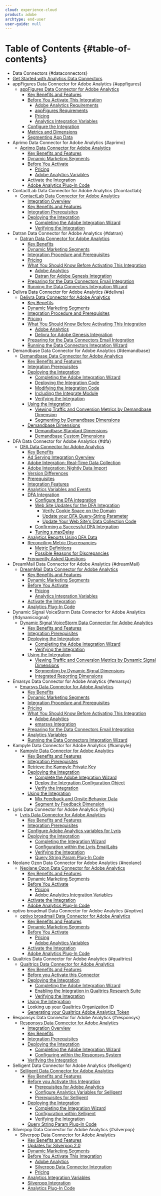 ```yaml
---
cloud: experience-cloud
product: adobe
archtype: end-user
user-guide: null
---
```


# Table of Contents {#table-of-contents}

+ Data Connectors {#dataconnectors}
+ [Get Started with Analytics Data Connectors](getting-started-data-connectors.md)
+ appFigures Data Connector for Adobe Analytics {#appfigures}
   + [appFigures Data Connector for Adobe Analytics](appfigures-overview/appfigures-overview.md)
      + [Key Benefits and Features](appfigures-overview/appfigures-benefits.md)
      + [Before You Activate This Integration](appfigures-overview/appfigures-before-activation/appfigures-before-activation.md)
         + [Adobe Analytics Requirements](appfigures-overview/appfigures-before-activation/appfigures-analytics-requirements.md)
         + [appFigures Requirements](appfigures-overview/appfigures-before-activation/appfigures-requirements.md)
         + [Pricing](appfigures-overview/appfigures-before-activation/appfigures-pricing.md)
         + [Analytics Integration Variables](appfigures-overview/appfigures-before-activation/appfigures-variables.md)
      + [Configure the Integration](appfigures-overview/t-appfigures-integration.md)
      + [Metrics and Dimensions](appfigures-overview/appfigures-metrics.md)
      + [Segmenting App Data](appfigures-overview/appfigures-segment-filter.md)
+ Aprimo Data Connector for Adobe Analytics {#aprimo}
   + [Aprimo Data Connector for Adobe Analytics](aprimo-overview/aprimo-overview.md)
      + [Key Benefits and Features](aprimo-overview/aprimo-benefits.md)
      + [Dynamic Marketing Segments](aprimo-overview/aprimo-marketing-segments.md)
      + [Before You Activate](aprimo-overview/aprimo-requirements/aprimo-requirements.md)
         + [Pricing](aprimo-overview/aprimo-requirements/aprimo-pricing.md)
         + [Adobe Analytics Variables](aprimo-overview/aprimo-requirements/aprimo-variables.md)
      + [Activate the Integration](aprimo-overview/t-aprimo-activate.md)
      + [Adobe Analytics Plug-In Code](aprimo-overview/aprimo-sitecatalyst-code.md)
+ ContactLab Data Connector for Adobe Analytics {#contactlab}
   + [ContactLab Data Connector for Adobe Analytics](c-contactlab-data-connector-for-adobe-analytics/c-contactlab-data-connector-for-adobe-analytics.md)
      + [Integration Overview](c-contactlab-data-connector-for-adobe-analytics/contactlab-integration-overview.md)
      + [Key Benefits and Features](c-contactlab-data-connector-for-adobe-analytics/contactlab-key-benefits-and-features.md)
      + [Integration Prerequisites](c-contactlab-data-connector-for-adobe-analytics/contactlab-integration-prerequisites.md)
      + [Deploying the Integration](c-contactlab-data-connector-for-adobe-analytics/contactlab-deploying-the-integration/contactlab-deploying-the-integration.md)
         + [Completing the Adobe Integration Wizard](c-contactlab-data-connector-for-adobe-analytics/contactlab-deploying-the-integration/t-contactlab-completing-the-adobe-integration-wizard.md)
         + [Verifying the Integration](c-contactlab-data-connector-for-adobe-analytics/contactlab-deploying-the-integration/t-contactlab-verifying-the-integration.md)
+ Datran Data Connector for Adobe Analytics {#datran}
   + [Datran Data Connector for Adobe Analytics](datran-integration-overview/datran-integration-overview.md)
      + [Key Benefits](datran-integration-overview/datran-key-benefits.md)
      + [Dynamic Marketing Segments](datran-integration-overview/datran-dynamic-marketing-segments.md)
      + [Integration Procedure and Prerequisites](datran-integration-overview/datran-integration-procedure-and-prerequisites.md)
      + [Pricing](datran-integration-overview/datran-pricing.md)
      + [What You Should Know Before Activating This Integration](datran-integration-overview/datran-before-activating/datran-before-activating.md)
         + [Adobe Analytics](datran-integration-overview/datran-before-activating/datran-analytics.md)
         + [Datran for Adobe Genesis Integration](datran-integration-overview/datran-before-activating/datran-prereqs.md)
      + [Preparing for the Data Connectors Email Integration](datran-integration-overview/datran-configuring-integration.md)
      + [Running the Data Connectors Integration Wizard](datran-integration-overview/t-datran-wizard.md)
+ Delivra Data Connector for Adobe Analytics {#delivra}
   + [Delivra Data Connector for Adobe Analytics](delivra-integration-overview/delivra-integration-overview.md)
      + [Key Benefits](delivra-integration-overview/delivra-key-benefits.md)
      + [Dynamic Marketing Segments](delivra-integration-overview/delivra-dynamic-marketing-segments.md)
      + [Integration Procedure and Prerequisites](delivra-integration-overview/delivra-integration-procedure-and-prerequisites.md)
      + [Pricing](delivra-integration-overview/delivra-pricing.md)
      + [What You Should Know Before Activating This Integration](delivra-integration-overview/delivra-before-activating-this-integration/delivra-before-activating-this-integration.md)
         + [Adobe Analytics](delivra-integration-overview/delivra-before-activating-this-integration/delivra-analytics.md)
         + [Delivra for Adobe Genesis Integration](delivra-integration-overview/delivra-before-activating-this-integration/delivra-for-adobe-genesis-integration.md)
      + [Preparing for the Data Connectors Email Integration](delivra-integration-overview/delivra-configuring-the-genesis-delivra-integration.md)
      + [Running the Data Connectors Integration Wizard](delivra-integration-overview/t-delivra-running-the-genesis-integration-wizard.md)
+ Demandbase Data Connector for Adobe Analytics {#demandbase}
   + [Demandbase Data Connector for Adobe Analytics](demandbase-home/demandbase-home.md)
      + [Key Benefits and Features](demandbase-home/demandbase-benefits-and-features.md)
      + [Integration Prerequisites](demandbase-home/demandbase-prerequisites.md)
      + [Deploying the Integration](demandbase-home/demandbase-deploying/demandbase-deploying.md)
         + [Completing the Adobe Integration Wizard](demandbase-home/demandbase-deploying/demandbase-completing-integration-wizard.md)
         + [Deploying the Integration Code](demandbase-home/demandbase-deploying/demandbase-deploying-integration-code.md)
         + [Modifying the Integration Code](demandbase-home/demandbase-deploying/demandbase-modifying-integration-code.md)
         + [Including the Integrate Module](demandbase-home/demandbase-deploying/demandbase-including-integrate-module.md)
         + [Verifying the Integration](demandbase-home/demandbase-deploying/demandbase-verifying-integration.md)
      + [Using the Integration](demandbase-home/demandbase-using-integration/demandbase-using-integration.md)
         + [Viewing Traffic and Conversion Metrics by Demandbase Dimension](demandbase-home/demandbase-using-integration/demandbase-viewing-metrics.md)
         + [Segmenting by Demandbase Dimensions](demandbase-home/demandbase-using-integration/demandbase-segmenting-dimensions.md)
      + [Demandbase Dimensions](demandbase-home/demandbase-dimensions/demandbase-dimensions.md)
         + [Demandbase Standard Dimensions](demandbase-home/demandbase-dimensions/demandbase-standard-dimensions.md)
         + [Demandbase Custom Dimensions](demandbase-home/demandbase-dimensions/demandbase-custom-dimensions.md)
+ DFA Data Connector for Adobe Analytics {#dfa}
   + [DFA Data Connector for Adobe Analytics](dfa-data-connector-analytics/dfa-data-connector-analytics.md)
      + [Key Benefits](dfa-data-connector-analytics/dfa-benefits.md)
      + [Ad Serving Integration Overview](dfa-data-connector-analytics/dfa-ad-serving-integration-overview.md)
      + [Adobe Integration: Real-Time Data Collection](dfa-data-connector-analytics/dfa-adobe-integration-data-collection.md)
      + [Adobe Integration: Nightly Data Import](dfa-data-connector-analytics/dfa-nightly-data-import.md)
      + [Version Differences](dfa-data-connector-analytics/dfa-version-differences.md)
      + [Prerequisites](dfa-data-connector-analytics/dfa-prerequisites.md)
      + [Integration Features](dfa-data-connector-analytics/dfa-integration-features.md)
      + [Analytics Variables and Events](dfa-data-connector-analytics/dfa-analytics-variables-and-events.md)
      + [DFA Integration](dfa-data-connector-analytics/dfa-integration/dfa-integration.md)
         + [Configure the DFA integration](dfa-data-connector-analytics/dfa-integration/t-dfa-configure-integration.md)
         + [Web Site Updates for the DFA Integration](dfa-data-connector-analytics/dfa-integration/dfa-web-site-updates/dfa-web-site-updates.md)
            + [Verify Cookie Space on the Domain](dfa-data-connector-analytics/dfa-integration/dfa-web-site-updates/dfa-verify-cookie-space.md)
            + [Update your DFA Query-String Parameter](dfa-data-connector-analytics/dfa-integration/dfa-web-site-updates/dfa-update-query-string-parameter.md)
            + [Update Your Web Site's Data Collection Code](dfa-data-connector-analytics/dfa-integration/dfa-web-site-updates/dfa-update-data-collection-code.md)
         + [Confirming a Successful DFA Integration](dfa-data-connector-analytics/dfa-integration/dfa-confirm-integration.md)
         + [Tuning s.maxDelay](dfa-data-connector-analytics/dfa-integration/dfa-tuning-s-maxlelay.md)
      + [Analytics Reports Using DFA Data](dfa-data-connector-analytics/dfa-analytics-reports.md)
      + [Reconciling Metric Discrepancies](dfa-data-connector-analytics/dfa-reconciling-metric-discrepancies/dfa-reconciling-metric-discrepancies.md)
         + [Metric Definitions](dfa-data-connector-analytics/dfa-reconciling-metric-discrepancies/dfa-metric-definitions.md)
         + [Possible Reasons for Discrepancies](dfa-data-connector-analytics/dfa-reconciling-metric-discrepancies/dfa-possible-reasons.md)
      + [Frequently Asked Questions](dfa-data-connector-analytics/dfa-faq.md)
+ DreamMail Data Connector for Adobe Analytics {#dreamMail}
   + [DreamMail Data Connector for Adobe Analytics](dreammail-overview/dreammail-overview.md)
      + [Key Benefits and Features](dreammail-overview/dreammail-benefits.md)
      + [Dynamic Marketing Segments](dreammail-overview/dreammail-marketing-segments.md)
      + [Before You Activate](dreammail-overview/dreammail-requirements/dreammail-requirements.md)
         + [Pricing](dreammail-overview/dreammail-requirements/dreammail-pricing.md)
         + [Analytics Integration Variables](dreammail-overview/dreammail-requirements/dreammail-variables.md)
      + [Activate the Integration](dreammail-overview/t-dreammail-activate.md)
      + [Analytics Plug-In Code](dreammail-overview/dreammail-analytics-code.md)
+ Dynamic Signal VoiceStorm Data Connector for Adobe Analytics {#dynamicsignal}
   + [Dynamic Signal VoiceStorm Data Connector for Adobe Analytics](dynamic-signal-for-analytics/dynamic-signal-for-analytics.md)
      + [Key Benefits and Features](dynamic-signal-for-analytics/dynamic-signal-benefits.md)
      + [Integration Prerequisites](dynamic-signal-for-analytics/dynamic-signal-integration-prerequisites.md)
      + [Deploying the Integration](dynamic-signal-for-analytics/dynamic-signal-deploy-integration/dynamic-signal-deploy-integration.md)
         + [Completing the Adobe Integration Wizard](dynamic-signal-for-analytics/dynamic-signal-deploy-integration/t-dynamic-signal-wizard.md)
         + [Verifying the Integration](dynamic-signal-for-analytics/dynamic-signal-deploy-integration/t-dynamic-signal-verify-integration.md)
      + [Using the Integration](dynamic-signal-for-analytics/dynamic-signal-use-integration/dynamic-signal-use-integration.md)
         + [Viewing Traffic and Conversion Metrics by Dynamic Signal Dimensions](dynamic-signal-for-analytics/dynamic-signal-use-integration/dynamic-signal-metrics.md)
         + [Segmenting by Dynamic Signal Dimensions](dynamic-signal-for-analytics/dynamic-signal-use-integration/dynamic-signal-segmenting-dimensions.md)
         + [Integrated Reporting Dimensions](dynamic-signal-for-analytics/dynamic-signal-use-integration/dynamic-signal-reporting-dimensions.md)
+ Emarsys Data Connector for Adobe Analytics {#emarsys}
   + [Emarsys Data Connector for Adobe Analytics](emarsys-overview/emarsys-overview.md)
      + [Key Benefits](emarsys-overview/emarsys-benefits.md)
      + [Dynamic Marketing Segments](emarsys-overview/emarsys-dynamic-marketing-segments.md)
      + [Integration Procedure and Prerequisites](emarsys-overview/emarsys-procedure-prereqs.md)
      + [Pricing](emarsys-overview/emarsys-pricing.md)
      + [What You Should Know Before Activating This Integration](emarsys-overview/emarsys-before-activating/emarsys-before-activating.md)
         + [Adobe Analytics](emarsys-overview/emarsys-before-activating/emarsys-analytics.md)
         + [emarsys Integration](emarsys-overview/emarsys-before-activating/emarsys-integration.md)
      + [Preparing for the Data Connectors Email Integration](emarsys-overview/emarsys-configure-integration.md)
      + [Analytics Variables](emarsys-overview/emarsys-variables.md)
      + [Running the Data Connectors Integration Wizard](emarsys-overview/emarsys-wizard.md)
+ Kampyle Data Connector for Adobe Analytics {#kampyle}
   + [Kampyle Data Connector for Adobe Analytics](kampyle-home/kampyle-home.md)
      + [Key Benefits and Features](kampyle-home/kampyle-benefits.md)
      + [Integration Prerequisites](kampyle-home/kampyle-prereqs.md)
      + [Retrieve the Kampyle Private Key](kampyle-home/kampyle-private-key.md)
      + [Deploying the Integration](kampyle-home/kampyle-deploy/kampyle-deploy.md)
         + [Complete the Adobe Integration Wizard](kampyle-home/kampyle-deploy/kampyle-wizard.md)
         + [Deploy the Integration Configuration Object](kampyle-home/kampyle-deploy/kampyle-configuration-object.md)
         + [Verify the Integration](kampyle-home/kampyle-deploy/kampyle-verify-integration.md)
      + [Using the Integration](kampyle-home/kampyle-integration/kampyle-integration.md)
         + [Mix Feedback and Onsite Behavior Data](kampyle-home/kampyle-integration/kampyle-feedback.md)
         + [Segment by Feedback Dimension](kampyle-home/kampyle-integration/kampyle-segment-dimension.md)
+ Lyris Data Connector for Adobe Analytics {#lyris}
   + [Lyris Data Connector for Adobe Analytics](lyris-overview/lyris-overview.md)
      + [Key Benefits and Features](lyris-overview/lyris-benefits.md)
      + [Integration Prerequisites](lyris-overview/lyris-prereqs.md)
      + [Configure Adobe Analytics variables for Lyris](lyris-overview/lyris-analytics-variables.md)
      + [Deploying the Integration](lyris-overview/lyris-deploy-integration/lyris-deploy-integration.md)
         + [Completing the Integration Wizard](lyris-overview/lyris-deploy-integration/lyris-wizard.md)
         + [Configuration within the Lyris EmailLabs](lyris-overview/lyris-deploy-integration/lyris-configuration.md)
         + [Verifying the Integration](lyris-overview/lyris-deploy-integration/lyris-verify-integration.md)
         + [Query String Param Plug-In Code](lyris-overview/lyris-deploy-integration/lyris-plugin-code.md)
+ Neolane Ozon Data Connector for Adobe Analytics {#neolane}
   + [Neolane Ozon Data Connector for Adobe Analytics](neolane-overview/neolane-overview.md)
      + [Key Benefits and Features](neolane-overview/neolane-benefits.md)
      + [Dynamic Marketing Segments](neolane-overview/neolane-marketing-segments.md)
      + [Before You Activate](neolane-overview/neolane-requirements/neolane-requirements.md)
         + [Pricing](neolane-overview/neolane-requirements/neolane-pricing.md)
         + [Adobe Analytics Integration Variables](neolane-overview/neolane-requirements/neolane-variables.md)
      + [Activate the Integration](neolane-overview/neolane-activate.md)
      + [Adobe Analytics Plug-In Code](neolane-overview/neolane-plugin-code.md)
+ optivo broadmail Data Connector for Adobe Analytics {#optivo}
   + [optivo broadmail Data Connector for Adobe Analytics](optivo-overview/optivo-overview.md)
      + [Key Benefits and Features](optivo-overview/optivo-benefits.md)
      + [Dynamic Marketing Segments](optivo-overview/optivo-marketing-segments.md)
      + [Before You Activate](optivo-overview/optivo-requirements/optivo-requirements.md)
         + [Pricing](optivo-overview/optivo-requirements/optivo-pricing.md)
         + [Adobe Analytics Variables](optivo-overview/optivo-requirements/optivo-variables.md)
      + [Activate the Integration](optivo-overview/optivo-activate.md)
      + [Adobe Analytics Plug-In Code](optivo-overview/optivo-plugin-code.md)
+ Qualtrics Data Connector for Adobe Analytics {#qualtrics}
   + [Qualtrics Data Connector for Adobe Analytics](qualtrics-overview/qualtrics-overview.md)
      + [Key Benefits and Features](qualtrics-overview/qualtrics-benefits.md)
      + [Before you Activate this Connector](qualtrics-overview/qualtrics-prereqs.md)
      + [Deploying the Integration](qualtrics-overview/qualtrics-deploying/qualtrics-deploying.md)
         + [Completing the Adobe Integration Wizard](qualtrics-overview/qualtrics-deploying/qualtrics-wizard.md)
         + [Enabling the Integration in Qualtrics Research Suite](qualtrics-overview/qualtrics-deploying/qualtrics-config.md)
         + [Verifying the Integration](qualtrics-overview/qualtrics-deploying/qualtrics-verifying.md)
      + [Using the Integration](qualtrics-overview/qualtrics-integration.md)
      + [Looking up your Qualtrics Organization ID](qualtrics-overview/qualtrics-org-id.md)
      + [Generating your Qualtrics Adobe Analytics Token](qualtrics-overview/qualtrics-token.md)
+ Responsys Data Connector for Adobe Analytics {#responsys}
   + [Responsys Data Connector for Adobe Analytics](responsys-home/responsys-home.md)
      + [Integration Overview](responsys-home/responsys-overview.md)
      + [Key Benefits](responsys-home/responsys-benefits.md)
      + [Integration Prerequisites](responsys-home/responsys-prereqs.md)
      + [Deploying the Integration](responsys-home/responsys-deploy/responsys-deploy.md)
         + [Completing the Adobe Integration Wizard](responsys-home/responsys-deploy/responsys-wizard.md)
         + [Configuring within the Responsys System](responsys-home/responsys-deploy/responsys-configure.md)
      + [Verifying the Integration](responsys-home/responsys-verify.md)
+ Selligent Data Connector for Adobe Analytics {#selligent}
   + [Selligent Data Connector for Adobe Analytics](selligent-overview/selligent-overview.md)
      + [Key Benefits and Features](selligent-overview/selligent-benefits.md)
      + [Before you Activate this Integration](selligent-overview/selligent-activation/selligent-activation.md)
         + [Prerequisites for Adobe Analytics](selligent-overview/selligent-activation/selligent-prereqs.md)
         + [Configure Analytics Variables for Selligent](selligent-overview/selligent-activation/selligent-configure-variables.md)
         + [Prerequisites for Selligent](selligent-overview/selligent-activation/selligent-prereqs-seligent.md)
      + [Deploying the Integration](selligent-overview/selligent-deploy-integration/selligent-deploy-integration.md)
         + [Completing the Integration Wizard](selligent-overview/selligent-deploy-integration/selligent-wizard.md)
         + [Configuration within Selligent](selligent-overview/selligent-deploy-integration/selligent-configuration.md)
         + [Verifying the Integration](selligent-overview/selligent-deploy-integration/selligent-verify-integration.md)
      + [Query String Param Plug-In Code](selligent-overview/selligent-plugin-code.md)
+ Silverpop Data Connector for Adobe Analytics {#silverpop}
   + [Silverpop Data Connector for Adobe Analytics](silverpop-overview/silverpop-overview.md)
      + [Key Benefits and Features](silverpop-overview/silverpop-benefits.md)
      + [Updates for Silverpop 2.0](silverpop-overview/silverpop-whatsnew.md)
      + [Dynamic Marketing Segments](silverpop-overview/silverpop-marketing-segments.md)
      + [Before You Activate This Integration](silverpop-overview/silverpop-before-activation/silverpop-before-activation.md)
         + [Adobe Analytics](silverpop-overview/silverpop-before-activation/silverpop-analytics.md)
         + [Silverpop Data Connector Integration](silverpop-overview/silverpop-before-activation/silverpop-integration.md)
         + [Pricing](silverpop-overview/silverpop-before-activation/silverpop-pricing.md)
      + [Analytics Integration Variables](silverpop-overview/silverpop-variables.md)
      + [Silverpop Integration](silverpop-overview/silverpop-wizard.md)
      + [Analytics Plug-In Code](silverpop-overview/silverpop-analytics-code.md)
